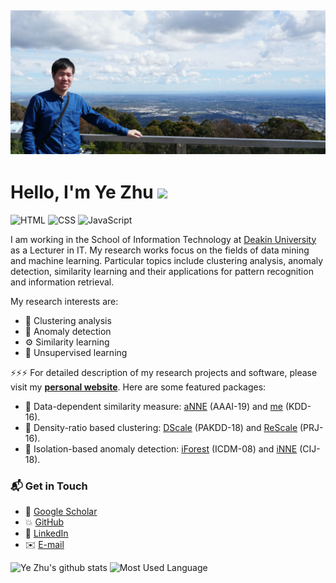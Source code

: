 ## [![Ye Zhu's header](https://github.com/zhuye88/zhuye88/blob/main/ima.png)](https://yezhu.com.au/)

# Hello, I'm Ye Zhu <img src="https://media.giphy.com/media/hvRJCLFzcasrR4ia7z/giphy.gif" width="30px">

![HTML](https://img.shields.io/badge/Matlab-Expert-orange)
![CSS](https://img.shields.io/badge/Python-Expert-blue)
![JavaScript](https://img.shields.io/badge/R-Expert-yellow) 

I am working in the School of Information Technology at [Deakin University](https://www.deakin.edu.au/about-deakin/people/ye-zhu) as a Lecturer in IT. My research works focus on the fields of data mining and machine learning. Particular topics include clustering analysis, anomaly detection, similarity learning and their applications for pattern recognition and information retrieval. 

My research interests are:
- 🔭 Clustering analysis
- 👻 Anomaly detection
- ⚙️ Similarity learning
- 👯 Unsupervised learning

⚡️⚡️⚡️ For detailed description of my research projects and software, please visit my [**personal website**](https://yezhu.com.au/). Here are some featured packages:
- 🎑 Data-dependent similarity measure: [aNNE](https://github.com/zhuye88/anne-dbscan-demo) (AAAI-19) and [me](https://sourceforge.net/projects/mass-based-dissimilarity/) (KDD-16).
- 🐩 Density-ratio based clustering: [DScale](https://github.com/zhuye88/Distance-Scaling) (PAKDD-18) and [ReScale](https://github.com/zhuye88/Density-ratio-based-clustering) (PRJ-16).
- 🐳 Isolation-based anomaly detection: [iForest](https://github.com/zhuye88/iForest) (ICDM-08) and [iNNE](https://github.com/zhuye88/iNNE) (CIJ-18).

### 📬 Get in Touch

- 📑 [Google Scholar](https://scholar.google.com/citations?user=QxRHA48AAAAJ&hl)
- 💥 [GitHub](https://github.com/zhuye88) 
- 🔗 [LinkedIn](https://www.linkedin.com/in/yalezhu/)
- ✉️ [E-mail](mailto:ye.zhu@deakin.edu.au)

![Ye Zhu's github stats](https://github-readme-stats.vercel.app/api?username=zhuye88&show_icons=true)
![Most Used Language](https://github-readme-stats.vercel.app/api/top-langs/?username=zhuye88&show_icons=true)
<!--   -->
